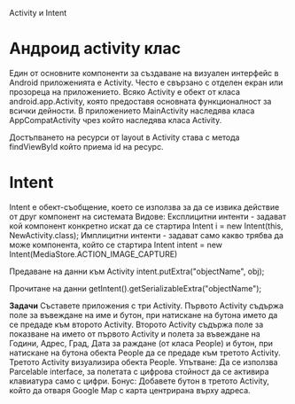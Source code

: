 Activity и Intent

# Андроид activity клас
Един от основните компоненти за създаване на визуален интерфейс в Android приложенията е Activity. Често е свързано с отделен екран или прозореца на приложението. Всяко Activity е обект от класа android.app.Activity, която предоставя основната функционалност за всички дейности. В приложението MainActivity наследява класа AppCompatActivity чрез който наследява класа Activity.

Достъпването на ресурси от layout в Activity става с метода findViewById който приема id на ресурс.

# Intent
 Intent е обект-съобщение, което се използва за да се извика действие от друг компонент на системата
Видове:
Експлицитни интенти - задават кой компонент конкретно искат да се стартира
Intent i = new Intent(this, NewActivity.class);
Имплицитни интенти - задават само какво трябва да може компонента, който се стартира
Intent intent = new Intent(MediaStore.ACTION_IMAGE_CAPTURE)

Предаване на данни към Activity
intent.putExtra("objectName", obj);

Прочитане на данни
getIntent().getSerializableExtra("objectName");

**Задачи**
Съставете приложения с три Аctivity.
Първото Аctivity съдържа поле за въвеждане на име и бутон, при натискане на бутона името да се предаде към второто Аctivity.
Второто Аctivity съдържа поле за показване на името от първото Аctivity и полета за въвеждане на Години, Адрес, Град, Дата за раждане (от класа People) и бутон, при натискане на бутона обекта People да се предаде към третото Аctivity.
Третото Аctivity визуализира обекта People.
Упътване: Да се използва Parcelable interface, за полетата с цифрова стойност да се активира клавиатура само с цифри.
Бонус: Добавете бутон в третото Аctivity, който да отваря Google Map с карта центрирана върху адреса.
